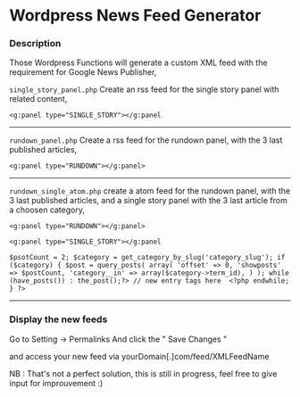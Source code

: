 # Wordpress News Feed Generator

### Description 

Those Wordpress Functions will generate a custom XML feed with the requirement for Google News Publisher, 

`single_story_panel.php`
Create an rss feed for the single story panel with related content,

`<g:panel type="SINGLE_STORY"></g:panel`

---------------------------------------------------------------------

`rundown_panel.php`
Create a rss feed for the rundown panel, with the 3 last published articles,

`<g:panel type="RUNDOWN"></g:panel>`

---------------------------------------------------------------------

`rundown_single_atom.php`
create a atom feed for the rundown panel,  with the 3 last published articles, and a single story panel with the 3 last article from a choosen category,

`<g:panel type="RUNDOWN"></g:panel>`

`<g:panel type="SINGLE_STORY"></g:panel`

`
  $psotCount = 2;
  $category = get_category_by_slug('category_slug');
  if ($category) {
                 $post = query_posts(
                         array(
                              'offset' => 0,
                              'showposts' => $postCount,
                              'category__in' => array($category->term_id),
                              )
                          );
                           while (have_posts()) : the_post();?>
                           // new entry tags here 
                               <?php
                          endwhile;
                      }
                       ?>
`

---------------------------------------------------------------------

### Display the new feeds

Go to Setting -> Permalinks 
And click the " Save Changes "

and access your new feed via yourDomain[.]com/feed/XMLFeedName


NB : That's not a perfect solution, this is still in progress, feel free to give input for improuvement :) 
